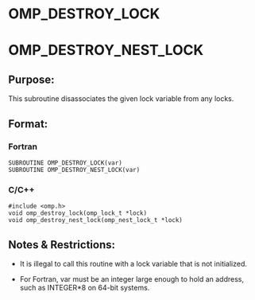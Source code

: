 # OMP_DESTROY_LOCK 
# OMP_DESTROY_NEST_LOCK

## Purpose:
This subroutine disassociates the given lock variable from any locks.

## Format:

### Fortran	
```
SUBROUTINE OMP_DESTROY_LOCK(var)
SUBROUTINE OMP_DESTROY_NEST_LOCK(var)
```
### C/C++	
```
#include <omp.h>
void omp_destroy_lock(omp_lock_t *lock)
void omp_destroy_nest_lock(omp_nest_lock_t *lock)
```
## Notes & Restrictions:

* It is illegal to call this routine with a lock variable that is not initialized.

* For Fortran, var must be an integer large enough to hold an address, such as INTEGER*8 on 64-bit systems.
